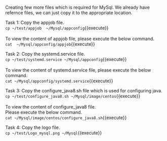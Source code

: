 Creating few more files which is required for MySql. We already have refernce files, we can just copy it to the appropriate location.

Task 1:
Copy the appjob file.<br>
`cp ~/test/appjob  ~/Mysql/appconfig`{{execute}}
<br><br>
To view the content of appjob file, please execute the below command.<br>
`cat  ~/Mysql/appconfig/appjob`{{execute}}

Task 2:
Copy the systemd.service file.<br>
`cp ~/test/systemd.service ~/Mysql/appconfig`{{execute}}
<br><br>
To view the content of systemd.service file, please execute the below command.<br>
`cat ~/Mysql/appconfig/systemd.service`{{execute}}

Task 3:
Copy the configure_java8.sh file which is used for configuring java.<br>
`cp ~/test/configure_java8.sh ~/Mysql/image/centos`{{execute}}
<br><br>
To view the content of configure_java8 file.<br>Please execute the below command.<br>
`cat ~/Mysql/image/centos/configure_java8.sh`{{execute}}

Task 4:
Copy the logo file.<br>
`cp ~/test/Logo_mysql.png ~/Mysql`{{execute}}
